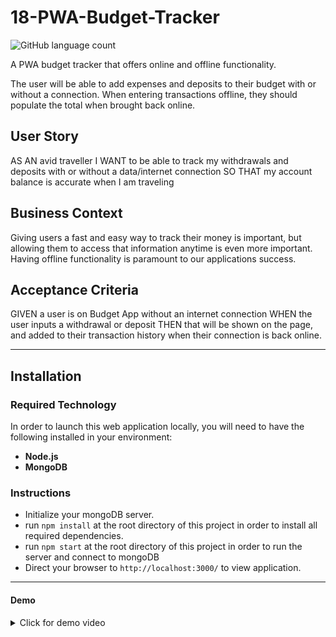 # 18-PWA-Budget-Tracker

![GitHub language count](https://img.shields.io/github/languages/count/JDMartinez1531/18-PWA-Budget-Tracker?color=green&logo=GitHub&style=flat)

A PWA budget tracker that offers online and offline functionality.

The user will be able to add expenses and deposits to their budget with or without a connection. When entering transactions offline, they should populate the total when brought back online.


## User Story

AS AN avid traveller
I WANT to be able to track my withdrawals and deposits with or without a data/internet connection
SO THAT my account balance is accurate when I am traveling

## Business Context

Giving users a fast and easy way to track their money is important, but allowing them to access that information anytime is even more important. Having offline functionality is paramount to our applications success.

## Acceptance Criteria

GIVEN a user is on Budget App without an internet connection
WHEN the user inputs a withdrawal or deposit
THEN that will be shown on the page, and added to their transaction history when their connection is back online.

---

## Installation

### Required Technology

In order to launch this web application locally, you will need to have the following installed in your environment:

- **Node.js**
- **MongoDB** 

### Instructions

- Initialize your mongoDB server.
- run `npm install` at the root directory of this project in order to install all required dependencies.
- run `npm start` at the root directory of this project in order to run the server and connect to mongoDB
- Direct your browser to `http://localhost:3000/` to view application.

---

#### Demo

<details>
  <summary>Click for demo video</summary>

![Budget Tracker Demo](./public/img/demo-gif.gif)

</details>